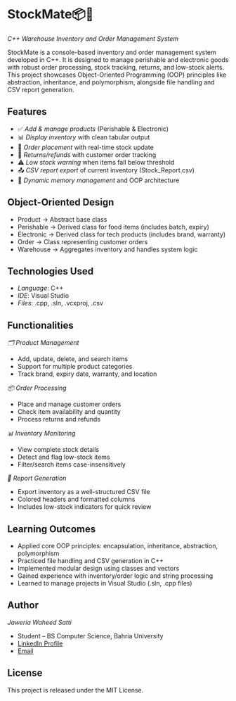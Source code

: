 # StockMate📦🧾  
*C++ Warehouse Inventory and Order Management System*

StockMate is a console-based inventory and order management system developed in C++. It is designed to manage perishable and electronic goods with robust order processing, stock tracking, returns, and low-stock alerts. This project showcases Object-Oriented Programming (OOP) principles like abstraction, inheritance, and polymorphism, alongside file handling and CSV report generation.

## Features

- ✅ *Add & manage products* (Perishable & Electronic)
- 📊 *Display inventory* with clean tabular output
- 🛒 *Order placement* with real-time stock update
- 🔁 *Returns/refunds* with customer order tracking
- ⚠ *Low stock warning* when items fall below threshold
- 📤 *CSV report export* of current inventory (Stock_Report.csv)
- 💾 *Dynamic memory management* and OOP architecture

## Object-Oriented Design

- Product → Abstract base class
- Perishable → Derived class for food items (includes batch, expiry)
- Electronic → Derived class for tech products (includes brand, warranty)
- Order → Class representing customer orders
- Warehouse → Aggregates inventory and handles system logic

## Technologies Used

- *Language*: C++
- *IDE*: Visual Studio
- *Files*: .cpp, .sln, .vcxproj, .csv

## Functionalities

*🗂 Product Management*
- Add, update, delete, and search items
- Support for multiple product categories
- Track brand, expiry date, warranty, and location

*📦 Order Processing*
- Place and manage customer orders
- Check item availability and quantity
- Process returns and refunds

*📊 Inventory Monitoring*
- View complete stock details
- Detect and flag low-stock items
- Filter/search items case-insensitively

*🧾 Report Generation*
- Export inventory as a well-structured CSV file
- Colored headers and formatted columns
- Includes low-stock indicators for quick review

## Learning Outcomes

- Applied core OOP principles: encapsulation, inheritance, abstraction, polymorphism
- Practiced file handling and CSV generation in C++
- Implemented modular design using classes and vectors
- Gained experience with inventory/order logic and string processing
- Learned to manage projects in Visual Studio (.sln, .cpp files)

## Author

*Jaweria Waheed Satti*

- Student – BS Computer Science, Bahria University  
- [LinkedIn Profile](https://www.linkedin.com/in/jaweriasatti)  
- [Email](mailto:jaweriasatti19@gmail.com)

##  License

This project is released under the MIT License.
